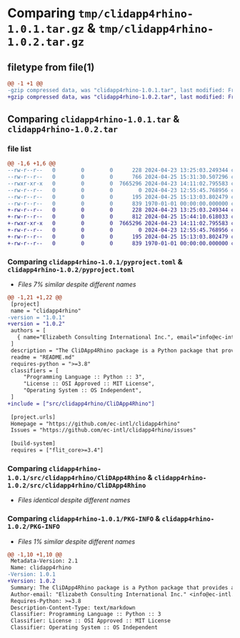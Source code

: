 # Comparing `tmp/clidapp4rhino-1.0.1.tar.gz` & `tmp/clidapp4rhino-1.0.2.tar.gz`

## filetype from file(1)

```diff
@@ -1 +1 @@
-gzip compressed data, was "clidapp4rhino-1.0.1.tar", last modified: Fri Jan  1 00:00:00 2016, max compression
+gzip compressed data, was "clidapp4rhino-1.0.2.tar", last modified: Fri Jan  1 00:00:00 2016, max compression
```

## Comparing `clidapp4rhino-1.0.1.tar` & `clidapp4rhino-1.0.2.tar`

### file list

```diff
@@ -1,6 +1,6 @@
--rw-r--r--   0        0        0      228 2024-04-23 13:25:03.249344 clidapp4rhino-1.0.1/README.md
--rw-r--r--   0        0        0      766 2024-04-25 15:31:30.507296 clidapp4rhino-1.0.1/pyproject.toml
--rwxr-xr-x   0        0        0  7665296 2024-04-23 14:11:02.795583 clidapp4rhino-1.0.1/src/clidapp4rhino/CliDApp4Rhino
--rw-r--r--   0        0        0        0 2024-04-23 12:55:45.768956 clidapp4rhino-1.0.1/src/clidapp4rhino/__init__.py
--rw-r--r--   0        0        0      195 2024-04-25 15:13:03.802479 clidapp4rhino-1.0.1/src/clidapp4rhino/run_executable.py
--rw-r--r--   0        0        0      839 1970-01-01 00:00:00.000000 clidapp4rhino-1.0.1/PKG-INFO
+-rw-r--r--   0        0        0      228 2024-04-23 13:25:03.249344 clidapp4rhino-1.0.2/README.md
+-rw-r--r--   0        0        0      812 2024-04-25 15:44:10.618033 clidapp4rhino-1.0.2/pyproject.toml
+-rwxr-xr-x   0        0        0  7665296 2024-04-23 14:11:02.795583 clidapp4rhino-1.0.2/src/clidapp4rhino/CliDApp4Rhino
+-rw-r--r--   0        0        0        0 2024-04-23 12:55:45.768956 clidapp4rhino-1.0.2/src/clidapp4rhino/__init__.py
+-rw-r--r--   0        0        0      195 2024-04-25 15:13:03.802479 clidapp4rhino-1.0.2/src/clidapp4rhino/run_executable.py
+-rw-r--r--   0        0        0      839 1970-01-01 00:00:00.000000 clidapp4rhino-1.0.2/PKG-INFO
```

### Comparing `clidapp4rhino-1.0.1/pyproject.toml` & `clidapp4rhino-1.0.2/pyproject.toml`

 * *Files 7% similar despite different names*

```diff
@@ -1,21 +1,22 @@
 [project]
 name = "clidapp4rhino"
-version = "1.0.1"
+version = "1.0.2"
 authors = [
   { name="Elizabeth Consulting International Inc.", email="info@ec-intl.com" },
 ]
 description = "The CliDApp4Rhino package is a Python package that provides a command to install the CliDApp4Rhino plugin for MacOS in Rhino."
 readme = "README.md"
 requires-python = ">=3.8"
 classifiers = [
     "Programming Language :: Python :: 3",
     "License :: OSI Approved :: MIT License",
     "Operating System :: OS Independent",
 ]
+include = ["src/clidapp4rhino/CliDApp4Rhino"]
 
 [project.urls]
 Homepage = "https://github.com/ec-intl/clidapp4rhino"
 Issues = "https://github.com/ec-intl/clidapp4rhino/issues"
 
 [build-system]
 requires = ["flit_core>=3.4"]
```

### Comparing `clidapp4rhino-1.0.1/src/clidapp4rhino/CliDApp4Rhino` & `clidapp4rhino-1.0.2/src/clidapp4rhino/CliDApp4Rhino`

 * *Files identical despite different names*

### Comparing `clidapp4rhino-1.0.1/PKG-INFO` & `clidapp4rhino-1.0.2/PKG-INFO`

 * *Files 1% similar despite different names*

```diff
@@ -1,10 +1,10 @@
 Metadata-Version: 2.1
 Name: clidapp4rhino
-Version: 1.0.1
+Version: 1.0.2
 Summary: The CliDApp4Rhino package is a Python package that provides a command to install the CliDApp4Rhino plugin for MacOS in Rhino.
 Author-email: "Elizabeth Consulting International Inc." <info@ec-intl.com>
 Requires-Python: >=3.8
 Description-Content-Type: text/markdown
 Classifier: Programming Language :: Python :: 3
 Classifier: License :: OSI Approved :: MIT License
 Classifier: Operating System :: OS Independent
```

